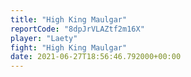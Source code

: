 ```yaml
---
title: "High King Maulgar"
reportCode: "8dpJrVLAZtf2m16X"
player: "Laety"
fight: "High King Maulgar"
date: 2021-06-27T18:56:46.792000+00:00
---
```

